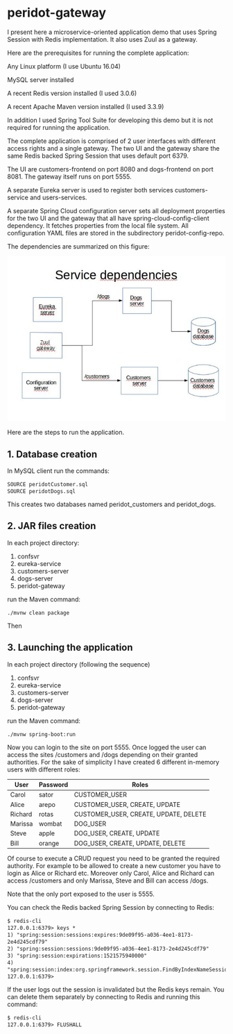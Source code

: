 # peridot-gateway
I present here a microservice-oriented application demo that uses Spring Session with Redis implementation. It also uses Zuul as a gateway. 

Here are the prerequisites for running the complete application:

Any Linux platform (I use Ubuntu 16.04)

MySQL server installed

A recent Redis version installed (I used 3.0.6)

A recent Apache Maven version installed (I used 3.3.9)

In addition I used Spring Tool Suite for developing this demo but it is not required for running the application.

The complete application is comprised of 2 user interfaces with different access rights and a single gateway. The two UI and the gateway share the same Redis backed Spring Session that uses default port 6379. 

The UI are customers-frontend on port 8080 and dogs-frontend on port 8081. The gateway itself runs on port 5555.

A separate Eureka server is used to register both services customers-service and users-services.

A separate Spring Cloud configuration server sets all deployment properties for the two UI and the gateway that all have spring-cloud-config-client dependency. It fetches properties from the local file system. All configuration YAML files are stored in the subdirectory peridot-config-repo.

The dependencies are summarized on this figure:

![alt text](images/peridotDependencies.png "All dependencies")

Here are the steps to run the application.

## 1. Database creation

In MySQL client run the commands:
```
SOURCE peridotCustomer.sql
SOURCE peridotDogs.sql
```

This creates two databases named peridot\_customers and peridot\_dogs.

## 2. JAR files creation

In each project directory:
1. confsvr
1. eureka-service
1. customers-server
1. dogs-server
1. peridot-gateway

run the Maven command:
```
./mvnw clean package
```

Then 
## 3. Launching the application

In each project directory (following the sequence)
1. confsvr
1. eureka-service
1. customers-server
1. dogs-server
1. peridot-gateway

run the Maven command:
```
./mvnw spring-boot:run
```

Now you can login to the site on port 5555. Once logged the user can access the sites /customers and /dogs depending on their granted authorities. For the sake of simplicity I have created 6 different in-memory users with different roles:

User      | Password | Roles
--------- | -------- | ----------------------------------------
Carol     | sator    | CUSTOMER_USER
Alice     | arepo    | CUSTOMER_USER, CREATE, UPDATE
Richard   | rotas    | CUSTOMER_USER, CREATE, UPDATE, DELETE
Marissa   | wombat   | DOG_USER
Steve     | apple    | DOG_USER, CREATE, UPDATE
Bill      | orange   | DOG_USER, CREATE, UPDATE, DELETE

Of course to execute a CRUD request you need to be granted the required authority. For example to be allowed to create a new customer you have to login as Alice or Richard etc. Moreover only Carol, Alice and Richard can access /customers and only Marissa, Steve and Bill can access /dogs.

Note that the only port exposed to the user is 5555.

You can check the Redis backed Spring Session by connecting to Redis:

```
$ redis-cli
127.0.0.1:6379> keys *
1) "spring:session:sessions:expires:9de09f95-a036-4ee1-8173-2e4d245cdf79"
2) "spring:session:sessions:9de09f95-a036-4ee1-8173-2e4d245cdf79"
3) "spring:session:expirations:1521575940000"
4) "spring:session:index:org.springframework.session.FindByIndexNameSessionRepository.PRINCIPAL_NAME_INDEX_NAME:Richard"
127.0.0.1:6379> 
```

If the user logs out the session is invalidated but the Redis keys remain. You can delete them separately by connecting to Redis and running this command:

```
$ redis-cli
127.0.0.1:6379> FLUSHALL

```






